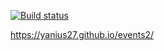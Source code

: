 [![Build status](https://ci.appveyor.com/api/projects/status/wiw284yks03aj2o3/branch/main?svg=true)](https://ci.appveyor.com/project/Yanius27/events2/branch/main)

https://yanius27.github.io/events2/
